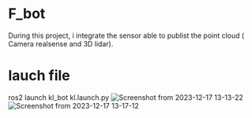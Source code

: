 # F_bot
During this project, i integrate the sensor able to publist the point cloud ( Camera realsense and 3D lidar).
# lauch file
ros2 launch kl_bot kl.launch.py 
![Screenshot from 2023-12-17 13-13-22](https://github.com/Klein237/F_bot/assets/129269142/ca09f85b-ee3d-4b4b-b050-fc6b28053f44)
![Screenshot from 2023-12-17 13-17-12](https://github.com/Klein237/F_bot/assets/129269142/4b59c823-2a39-40ed-adcb-aa6f8666ffb0)
